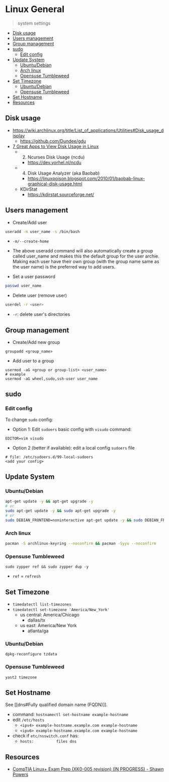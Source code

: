 # Linux General

> system settings

<!-- toc -->

- [Disk usage](#disk-usage)
- [Users management](#users-management)
- [Group management](#group-management)
- [sudo](#sudo)
  - [Edit config](#edit-config)
- [Update System](#update-system)
  - [Ubuntu/Debian](#ubuntudebian)
  - [Arch linux](#arch-linux)
  - [Opensuse Tumbleweed](#opensuse-tumbleweed)
- [Set Timezone](#set-timezone)
  - [Ubuntu/Debian](#ubuntudebian-1)
  - [Opensuse Tumbleweed](#opensuse-tumbleweed-1)
- [Set Hostname](#set-hostname)
- [Resources](#resources)

<!-- tocstop -->

## Disk usage

- https://wiki.archlinux.org/title/List_of_applications/Utilities#Disk_usage_display
  - https://github.com/Dundee/gdu
- [7 Great Apps to View Disk Usage in Linux](https://www.makeuseof.com/tag/how-to-analyze-your-disk-usage-pattern-in-linux/)
  - 2. Ncurses Disk Usage (ncdu)
    - https://dev.yorhel.nl/ncdu
  - 4. Disk Usage Analyzer (aka Baobab)
    - https://linuxpoison.blogspot.com/2010/01/baobab-linux-graphical-disk-usage.html
  - KDirStat
    - https://kdirstat.sourceforge.net/



## Users management

- Create/Add user

```sh
useradd -m user_name -s /bin/bash
```
- `-m/--create-home`
- The above useradd command will also automatically create a group called user_name and makes this the default group for the user archie. Making each user have their own group (with the group name same as the user name) is the preferred way to add users.

- Set a user password

```sh
passwd user_name
```

- Delete user (remove user)

```sh
userdel -r <user>
```
- `-r`: delete user's directories


## Group management

- Create/Add new group

```
groupadd <group_name>
```

- Add user to a group

```
usermod -aG <group or group-list> <user_name>
# example
usermod -aG wheel,sudo,ssh-user user_name
```

## sudo

### Edit config

To change `sudo` config:

- Option 1: Edit `sudoers` basic config with `visudo` command:

```
EDITOR=vim visudo
```

- Option 2 (better if available): edit a local config `sudoers` file

```
# file: /etc/sudoers.d/99-local-sudoers
<add your config>
```

## Update System

### Ubuntu/Debian

```sh
apt-get update -y && apt-get upgrade -y
# or
sudo apt-get update -y && sudo apt-get upgrade -y
# or
sudo DEBIAN_FRONTEND=noninteractive apt-get update -y && sudo DEBIAN_FRONTEND=noninteractive apt-get upgrade -y
```

### Arch linux

```sh
pacman -S archlinux-keyring --noconfirm && pacman -Syyu --noconfirm
```

### Opensuse Tumbleweed

```
sudo zypper ref && sudo zypper dup -y
```
- `ref` = `refresh`

## Set Timezone

- `timedatectl list-timezones`
- `timedatectl set-timezone 'America/New_York'`
  - us central: America/Chicago
    - dallas/tx
  - us east: America/New York
    - atlanta/ga

### Ubuntu/Debian

`dpkg-reconfigure tzdata`

### Opensuse Tumbleweed

`yast2 timezone`

## Set Hostname

See [[dns#Fully qualified domain name (FQDN)]].

- command: `hostnamectl set-hostname example-hostname`
- edit `/etc/hosts`
  - `<ipv4> example-hostname.example.com example-hostname`
  - `<ipv6> example-hostname.example.com example-hostname`
- check if `etc/nsswitch.conf` has:
  - `hosts:          files dns`

## Resources

- [CompTIA Linux+ Exam Prep (XK0-005 revision) (IN PROGRESS) - Shawn Powers](https://www.youtube.com/playlist?list=PL78ppT-_wOmuwT9idLvuoKOn6UYurFKCp)
